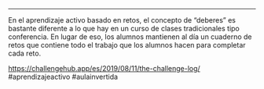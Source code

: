 ---
En el aprendizaje activo basado en retos, el concepto de “deberes” es bastante diferente a lo que hay en un curso de clases tradicionales tipo conferencia.
En lugar de eso, los alumnos mantienen al día un cuaderno de retos que contiene todo el trabajo que los alumnos hacen para completar cada reto.

https://challengehub.app/es/2019/08/11/the-challenge-log/
#aprendizajeactivo #aulainvertida
